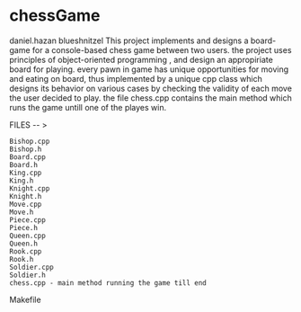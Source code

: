 # chessGame

daniel.hazan blueshnitzel   This project implements and designs a board-game for a console-based 
chess game between two users. the project uses principles of object-oriented programming , and design 
an appropiriate board for playing.  every pawn in game has unique opportunities for moving and eating 
on board, thus implemented by a unique cpp class which designs its behavior on various cases by checking 
the validity of each move the user decided to play.  the file chess.cpp contains the main method which 
runs the game untill one of the playes win.


FILES -- >

 	Bishop.cpp 	
	Bishop.h 	
	Board.cpp 	
	Board.h 	
	King.cpp 	
	King.h 
	Knight.cpp 
	Knight.h 	
	Move.cpp 	
	Move.h 	
	Piece.cpp 	
	Piece.h 	
	Queen.cpp 	
	Queen.h 	
	Rook.cpp 	
	Rook.h 	
	Soldier.cpp 	
	Soldier.h 	
	chess.cpp - main method running the game till end
  Makefile 	
